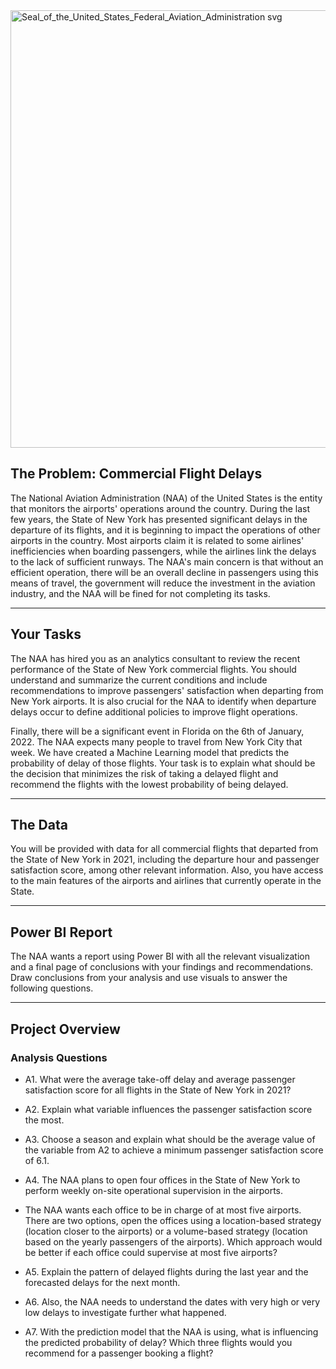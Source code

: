 
<img width="700" height="700" alt="Seal_of_the_United_States_Federal_Aviation_Administration svg" src="https://github.com/user-attachments/assets/7c449649-23d8-42e9-aec6-8a22e77bee66" />

## The Problem: Commercial Flight Delays

The National Aviation Administration (NAA) of the United States is the entity that monitors the airports' operations around the country. During the last few years, the State of New York has presented significant delays in the departure of its flights, and it is beginning to impact the operations of other airports in the country. Most airports claim it is related to some airlines' inefficiencies when boarding passengers, while the airlines link the delays to the lack of sufficient runways. The NAA's main concern is that without an efficient operation, there will be an overall decline in passengers using this means of travel, the government will reduce the investment in the aviation industry, and the NAA will be fined for not completing its tasks.

***

## Your Tasks

The NAA has hired you as an analytics consultant to review the recent performance of the State of New York commercial flights. You should understand and summarize the current conditions and include recommendations to improve passengers' satisfaction when departing from New York airports. It is also crucial for the NAA to identify when departure delays occur to define additional policies to improve flight operations.

Finally, there will be a significant event in Florida on the 6th of January, 2022. The NAA expects many people to travel from New York City that week. We have created a Machine Learning model that predicts the probability of delay of those flights. Your task is to explain what should be the decision that minimizes the risk of taking a delayed flight and recommend the flights with the lowest probability of being delayed.

***

## The Data

You will be provided with data for all commercial flights that departed from the State of New York in 2021, including the departure hour and passenger satisfaction score, among other relevant information. Also, you have access to the main features of the airports and airlines that currently operate in the State.

***

## Power BI Report

The NAA wants a report using Power BI with all the relevant visualization and a final page of conclusions with your findings and recommendations. Draw conclusions from your analysis and use visuals to answer the following questions.

***

## Project Overview

### Analysis Questions

* A1. What were the average take-off delay and average passenger satisfaction score for all flights in the State of New York in 2021?

* A2. Explain what variable influences the passenger satisfaction score the most.

* A3. Choose a season and explain what should be the average value of the variable from A2 to achieve a minimum passenger satisfaction score of 6.1.

* A4. The NAA plans to open four offices in the State of New York to perform weekly on-site operational supervision in the airports.

* The NAA wants each office to be in charge of at most five airports. There are two options, open the offices using a location-based strategy (location closer to the airports) or a volume-based strategy (location based on the yearly passengers of the airports). Which approach would be better if each office could supervise at most five airports?

* A5. Explain the pattern of delayed flights during the last year and the forecasted delays for the next month.

* A6. Also, the NAA needs to understand the dates with very high or very low delays to investigate further what happened.

* A7. With the prediction model that the NAA is using, what is influencing the predicted probability of delay? Which three flights would you recommend for a passenger booking a flight?
